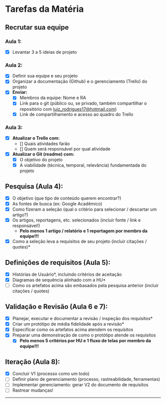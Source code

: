 # Tarefas da Matéria

## Recrutar sua equipe

### Aula 1:
- [x] Levantar 3 a 5 ideias de projeto

### Aula 2:
- [x] Definir sua equipe e seu projeto
- [x] Organizar a documentação (Github) e o gerenciamento (Trello) do projeto
- [x] **Enviar:**
  - [x] Membros da equipe: Nome e RA
  - [x] Link para o git (público ou, se privado, também compartilhar o repositório com luiz_rodrigues17@hotmail.com)
  - [x] Link de compartilhamento e acesso ao quadro do Trello

### Aula 3:
- [x] **Atualizar o Trello com:**
  - [] Quais atividades farão
  - [] Quem será responsável por qual atividade
- [x] **Atualizar o Git (readme) com:**
  - [x] O objetivo do projeto
  - [x] A viabilidade (técnica, temporal, relevância) fundamentada do projeto

## Pesquisa (Aula 4):
- [x] O objetivo (que tipo de conteúdo querem encontrar?)
- [x] As fontes de busca (ex: Google Acadêmico)
- [x] Como fizeram a seleção (qual o critério para selecionar / descartar um artigo?)
- [x] Os artigos, reportagens, etc. selecionados (incluir fonte / link e responsável!)
  - **Pelo menos 1 artigo / relatório e 1 reportagem por membro da equipe!!!**
- [x] Como a seleção leva a requisitos de seu projeto (incluir citações / quotes)*

## Definições de requisitos (Aula 5):
- [x] Histórias de Usuário*, incluindo critérios de aceitação
- [x] Diagramas de sequência alinhado com a HU*
- [ ] Como os artefatos acima são embasados pela pesquisa anterior (incluir citações / quotes)

## Validação e Revisão (Aula 6 e 7):
- [x] Planejar, executar e documentar a revisão / inspeção dos requisitos*
- [x] Criar um protótipo de média fidelidade após a revisão*
- [x] Especificar como os artefatos acima atendem os requisitos
- [x] Preparar uma demonstração de como o protótipo atende os requisitos
  - [x] **Pelo menos 5 critérios por HU e 1 fluxo de telas por membro da equipe!!!**

## Iteração (Aula 8):
- [x] Concluir V1 (processo como um todo)
- [ ] Definir plano de gerenciamento (processo, rastreabilidade, ferramentas)
- [ ] Implementar gerenciamento: gerar V2 do documento de requisitos
- [ ] Rastrear mudanças!

---
